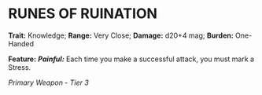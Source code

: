 ﻿# RUNES OF RUINATION

**Trait:** Knowledge; **Range:** Very Close; **Damage:** d20+4 mag; **Burden:** One-Handed

**Feature:** ***Painful:*** Each time you make a successful attack, you must mark a Stress.

*Primary Weapon - Tier 3*
